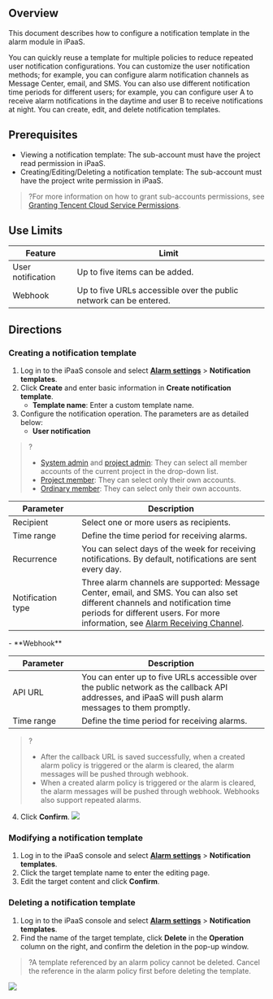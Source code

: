## Overview

This document describes how to configure a notification template in the alarm module in iPaaS.

You can quickly reuse a template for multiple policies to reduce repeated user notification configurations. You can customize the user notification methods; for example, you can configure alarm notification channels as Message Center, email, and SMS. You can also use different notification time periods for different users; for example, you can configure user A to receive alarm notifications in the daytime and user B to receive notifications at night.
You can create, edit, and delete notification templates.

## Prerequisites

- Viewing a notification template: The sub-account must have the project read permission in iPaaS.
- Creating/Editing/Deleting a notification template: The sub-account must have the project write permission in iPaaS.

>?For more information on how to grant sub-accounts permissions, see [Granting Tencent Cloud Service Permissions](https://intl.cloud.tencent.com/document/product/248/36744).

## Use Limits

| Feature | Limit |
| -------- | --------------------------- |
| User notification | Up to five items can be added. |
| Webhook | Up to five URLs accessible over the public network can be entered. |

## Directions

[](id:new)
### Creating a notification template

1. Log in to the iPaaS console and select [**Alarm settings**](https://ipaas.cloud.tencent.com/alarm) > **Notification templates**.
2. Click **Create** and enter basic information in **Create notification template**.
   - **Template name**: Enter a custom template name.
3. Configure the notification operation. The parameters are as detailed below:
	- **User notification**
>?
> - [System admin](https://www.tencentcloud.com/document/product/1165/51574#.E8.85.BE.E8.AE.AF.E4.BA.91.E6.95.B0.E6.8D.AE.E8.BF.9E.E6.8E.A5.E5.99.A8.E8.A7.92.E8.89.B2) and [project admin](https://www.tencentcloud.com/document/product/1165/51574#.E8.85.BE.E8.AE.AF.E4.BA.91.E6.95.B0.E6.8D.AE.E8.BF.9E.E6.8E.A5.E5.99.A8.E8.A7.92.E8.89.B2): They can select all member accounts of the current project in the drop-down list.
> - [Project member](https://www.tencentcloud.com/document/product/1165/51574#.E8.85.BE.E8.AE.AF.E4.BA.91.E6.95.B0.E6.8D.AE.E8.BF.9E.E6.8E.A5.E5.99.A8.E8.A7.92.E8.89.B2): They can select only their own accounts.
> - [Ordinary member](https://www.tencentcloud.com/document/product/1165/51574#.E8.85.BE.E8.AE.AF.E4.BA.91.E6.95.B0.E6.8D.AE.E8.BF.9E.E6.8E.A5.E5.99.A8.E8.A7.92.E8.89.B2): They can select only their own accounts.
<table>
<thead>
<tr>
<th width="120px">Parameter</th>
<th>Description</th>
</tr>
</thead>
<tbody><tr>
<td>Recipient</td>
<td>Select one or more users as recipients.</td>
</tr>
<tr>
<td>Time range</td>
<td>Define the time period for receiving alarms.</td>
</tr>
<tr>
<td>Recurrence</td>
<td>You can select days of the week for receiving notifications. By default, notifications are sent every day.</td>
</tr>
<tr>
<td>Notification type</td>
<td>Three alarm channels are supported: Message Center, email, and SMS. You can also set different channels and notification time periods for different users. For more information, see <a href="https://www.tencentcloud.com/document/product/1165/51643">Alarm Receiving Channel</a>.</td>
</tr>
</tbody></table>
	- **Webhook**
 <table>
<thead>
<tr>
<th width="120px">Parameter</th>
<th>Description</th>
</tr>
</thead>
<tbody><tr>
<td><nobr>API URL</nobr></td>
<td>You can enter up to five URLs accessible over the public network as the callback API addresses, and iPaaS will push alarm messages to them promptly.
</tr>
<tr>
<td>Time range</td>
<td>Define the time period for receiving alarms.</td>
</tr>
</tbody></table>


>? 
>- After the callback URL is saved successfully, when a created alarm policy is triggered or the alarm is cleared, the alarm messages will be pushed through webhook.
>- When a created alarm policy is triggered or the alarm is cleared, the alarm messages will be pushed through webhook. Webhooks also support repeated alarms.


4. Click **Confirm**.
   ![](https://qcloudimg.tencent-cloud.cn/raw/15ec0b30d31d97a4b1184eb9b0539a99.png)


### Modifying a notification template

1. Log in to the iPaaS console and select [**Alarm settings**](https://ipaas.cloud.tencent.com/alarm) > **Notification templates**.
2. Click the target template name to enter the editing page.
3. Edit the target content and click **Confirm**.


### Deleting a notification template

1. Log in to the iPaaS console and select [**Alarm settings**](https://ipaas.cloud.tencent.com/alarm) > **Notification templates**.
2. Find the name of the target template, click **Delete** in the **Operation** column on the right, and confirm the deletion in the pop-up window.
> ?A template referenced by an alarm policy cannot be deleted. Cancel the reference in the alarm policy first before deleting the template.
>
![](https://qcloudimg.tencent-cloud.cn/raw/cd551e86184415fbf6fed1b2f2c8d099.png)
